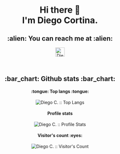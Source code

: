 <h1 align="center"> Hi there 👋<br> I'm Diego Cortina.</h2>

<h2 align="center">:alien: You can reach me at :alien:</h2>

<p align="center">
  <a href="https://www.linkedin.com/in/diego-cortina">
    <img src="https://www.vectorlogo.zone/logos/linkedin/linkedin-icon.svg" alt="Diego Cortina's LinkedIn Profile" height="30" width="30">
  </a>
</p>

<br>

<h2 align="center">:bar_chart: Github stats :bar_chart:</h2>

<h4 align="center">:tongue: Top langs :tongue:</h4>

<p align="center"><img src="https://github-readme-stats.vercel.app/api/top-langs/?username=cortina17&langs_count=10&theme=tokyonight&layout=compact" alt="Diego C. :: Top Langs" />
</p>

<h4 align="center">Profile stats</h4>

<p align="center"><img src="https://github-readme-stats.vercel.app/api?username=cortina17&show_icons=true&theme=synthwave" alt="Diego C. :: Profile Stats" /></p>

<h4 align="center">Visitor's count :eyes:</h4>

<p align="center"><img src="https://profile-counter.glitch.me/{cortina17}/count.svg" alt="Diego C. :: Visitor's Count" /></p>
